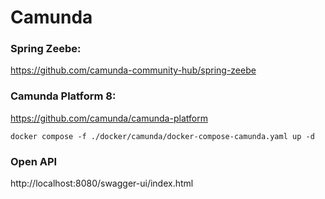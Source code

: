 # Camunda

### Spring Zeebe:  
https://github.com/camunda-community-hub/spring-zeebe

### Camunda Platform 8:  
https://github.com/camunda/camunda-platform

    docker compose -f ./docker/camunda/docker-compose-camunda.yaml up -d 

### Open API
http://localhost:8080/swagger-ui/index.html

